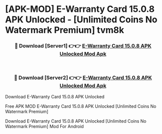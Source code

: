 # [APK-MOD] E-Warranty Card 15.0.8 APK Unlocked - [Unlimited Coins No Watermark Premium] tvm8k



<div align="center">
<h3>🔴 Download [Server1] 👉👉 <a href="https://momento.my/?title=E-Warranty_Card_15.0.8_APK_Unlocked">E-Warranty Card 15.0.8 APK Unlocked Mod Apk</a></h3><br>

<h3>🔴 Download [Server2] 👉👉 <a href="https://momento.my/?title=E-Warranty_Card_15.0.8_APK_Unlocked">E-Warranty Card 15.0.8 APK Unlocked Mod Apk</a></h3>
</div>



Download E-Warranty Card 15.0.8 APK Unlocked 

Free APK MOD E-Warranty Card 15.0.8 APK Unlocked [Unlimited Coins No Watermark Premium]

Download E-Warranty Card 15.0.8 APK Unlocked [Unlimited Coins No Watermark Premium] Mod For Android
